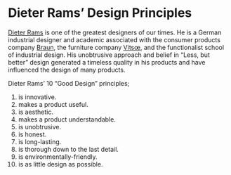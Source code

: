 # Dieter Rams’ Design Principles

[Dieter Rams](https://en.wikipedia.org/wiki/Dieter_Rams) is one of the greatest designers of our times. He is a German industrial designer and academic associated with the consumer products company [Braun](https://braun.com), the furniture company [Vitsœ](https://www.vitsoe.com), and the functionalist school of industrial design. His unobtrusive approach and belief in “Less, but better” design generated a timeless quality in his products and have influenced the design of many products.

Dieter Rams’ 10 “Good Design” principles;

1. is innovative.
2. makes a product useful.
3. is aesthetic.
4. makes a product understandable.
5. is unobtrusive.
6. is honest.
7. is long-lasting.
8. is thorough down to the last detail.
9. is environmentally-friendly.
10. is as little design as possible.